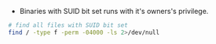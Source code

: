 - Binaries with SUID bit set runs with it's owners's privilege.
```bash
# find all files with SUID bit set
find / -type f -perm -04000 -ls 2>/dev/null
```